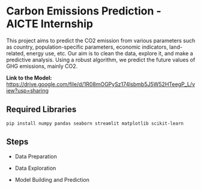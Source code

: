 
# Carbon Emissions Prediction - AICTE Internship

This project aims to predict the CO2 emission from various parameters such as country, population-specific parameters, economic indicators, land-related, energy use, etc. Our aim is to clean the data, explore it, and make a predictive analysis. Using a robust algorithm, we predict the future values of GHG emissions, mainly CO2.

**Link to the Model:**
https://drive.google.com/file/d/1R08mOGPySz174lsbmb5J5W52HTeegP_L/view?usp=sharing


## Required Libraries
```pip install numpy pandas seaborn streamlit matplotlib scikit-learn```
    
## Steps

- Data Preparation

- Data Exploration

- Model Building and Prediction